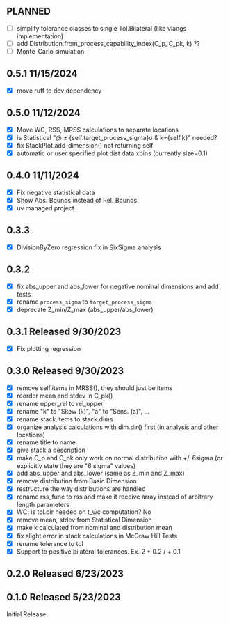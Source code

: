 ## PLANNED

- [ ] simplify tolerance classes to single Tol.Bilateral (like vlangs implementation)
- [ ] add Distribution.from_process_capability_index(C_p, C_pk, k) ??
- [ ] Monte-Carlo simulation

## 0.5.1 11/15/2024

- [x] move ruff to dev dependency

## 0.5.0 11/12/2024

- [x] Move WC, RSS, MRSS calculations to separate locations
- [x] is Statistical "@ ± {self.target_process_sigma}σ & k={self.k}" needed?
- [x] fix StackPlot.add_dimension() not returning self
- [x] automatic or user specified plot dist data xbins (currently size=0.1)

## 0.4.0 11/11/2024

- [x] Fix negative statistical data
- [x] Show Abs. Bounds instead of Rel. Bounds
- [x] uv managed project

## 0.3.3

- [x] DivisionByZero regression fix in SixSigma analysis

## 0.3.2

- [x] fix abs_upper and abs_lower for negative nominal dimensions and add tests
- [x] rename `process_sigma` to `target_process_sigma`
- [x] deprecate Z_min/Z_max (abs_upper/abs_lower)

## 0.3.1 Released 9/30/2023

- [x] Fix plotting regression

## 0.3.0 Released 9/30/2023

- [x] remove self.items in MRSS(), they should just be items
- [x] reorder mean and stdev in C_pk()
- [x] rename upper_rel to rel_upper
- [x] rename "k" to "Skew (k)", "a" to "Sens. (a)", ...
- [x] rename stack.items to stack.dims
- [x] organize analysis calculations with dim.dir() first (in analysis and other locations)
- [x] rename title to name
- [x] give stack a description
- [x] make C_p and C_pk only work on normal distribution with +/-6sigma (or explicitly state they are "6 sigma" values)
- [x] add abs_upper and abs_lower (same as Z_min and Z_max)
- [x] remove distribution from Basic Dimension
- [x] restructure the way distributions are handled
- [x] rename rss_func to rss and make it receive array instead of arbitrary length parameters
- [x] WC: is tol.dir needed on t_wc computation? No
- [x] remove mean, stdev from Statistical Dimension
- [x] make k calculated from nominal and distribution mean
- [x] fix slight error in stack calculations in McGraw Hill Tests
- [x] rename tolerance to tol
- [x] Support to positive bilateral tolerances. Ex. 2 + 0.2 / + 0.1

## 0.2.0 Released 6/23/2023

## 0.1.0 Released 5/23/2023

Initial Release
